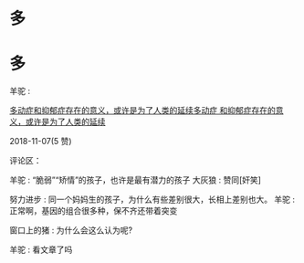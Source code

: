 # 多

# 多

羊驼 :

[多动症和抑郁症存在的意义，或许是为了人类的延续](https://mp.weixin.qq.com/s/Jf7_z7k9Yb_PNj5WGY3xFA)[多动症 和抑郁症存在的意义，或许是为了人类的延续](https://mp.weixin.qq.com/s/Jf7_z7k9Yb_PNj5WGY3xFA)

2018-11-07(5 赞)

评论区：

羊驼 : “脆弱”“矫情”的孩子，也许是最有潜力的孩子 大灰狼 : 赞同[奸笑]

努力进步 : 同一个妈妈生的孩子，为什么有些差别很大，长相上差别也大。 羊驼 : 正常啊，基因的组合很多种，保不齐还带着突变

窗口上的猪 : 为什么会这么认为呢?

羊驼 : 看文章了吗